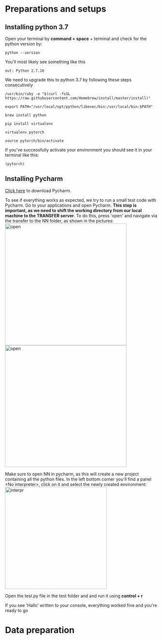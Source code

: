 # Preparations and setups
## Installing python 3.7

Open your terminal by **command + space** + terminal and check for the python version by:
```
python --version
```
You'll most likely see something like this
```
out: Python 2.7.16
```
We need to upgrade this to python 3.7 by following these steps consecutively
```
/usr/bin/ruby -e "$(curl -fsSL https://raw.githubusercontent.com/Homebrew/install/master/install)"

export PATH="/usr/local/opt/python/libexec/bin:/usr/local/bin:$PATH"

brew install python

pip install virtualenv

virtualenv pytorch

source pytorch/bin/activate
```

If you've successfully activate your environment you should see it in your terminal like this:
```
(pytorch)
```

## Installing Pycharm

[Click here](https://www.jetbrains.com/pycharm/download/download-thanks.html?platform=mac&code=PCC) to download Pycharm.

To see if everything works as expected, we try to run a small test code with Pycharm.
Go to your applications and open Pycharm. 
**This step is important, as we need to shift the working directory from our local machine to the TRANSFER server**. To do this, press 'open' and navigate via the transfer to the NN folder, as shown in the pictures: 
<img width="400" alt="open" src="https://user-images.githubusercontent.com/48200405/68580283-54962700-0476-11ea-9ecf-f78ff60952fb.png"> <img width="400" alt="open" src="https://user-images.githubusercontent.com/48200405/68584186-2ff27d00-047f-11ea-9a3a-0ad6e0433a45.png">

Make sure to open NN in pycharm, as this will create a new project containing all the python files.
In the left bottom corner you'll find a panel \<No interpreter\>, click on it and select the newly created environment:
<img width="335" alt="interpr" src="https://user-images.githubusercontent.com/48200405/68584668-88764a00-0480-11ea-9ba9-b878508f596d.png">
  
Open the test.py file in the test folder and and run it using **control + r**

If you see 'Hallo' written to your console, everything worked fine and you're ready to go

# Data preparation
